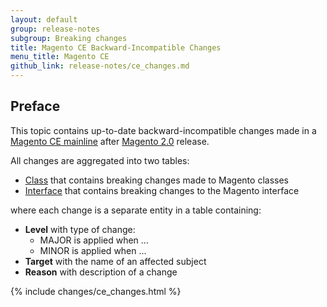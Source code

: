 ```yaml
---
layout: default
group: release-notes
subgroup: Breaking changes
title: Magento CE Backward-Incompatible Changes
menu_title: Magento CE
github_link: release-notes/ce_changes.md
---
```


## Preface

This topic contains up-to-date backward-incompatible changes made in a [Magento CE mainline][] after [Magento 2.0][] release.

All changes are aggregated into two tables:

- [Class][] that contains breaking changes made to Magento classes
- [Interface][] that contains breaking changes to the Magento interface

where each change is a separate entity in a table containing:

- **Level** with type of change:
  - MAJOR is applied when ...
  - MINOR is applied when ...
- **Target** with the name of an affected subject
- **Reason** with description of a change

{% include changes/ce_changes.html %}

<!-- LINK DEFINITIONS -->

[Magento CE mainline]: https://github.com/magento/magento2
[Magento 2.0]: https://github.com/magento/magento2/tree/4cae5d058b7ad877b2ec7d2b6fa0a500f7c16860

[Class]: #class
[Interface]: #interface